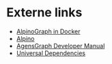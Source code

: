 # Externe links

 * [AlpinoGraph in Docker](https://github.com/rug-compling/alpinograph-docker)
 * [Alpino](https://www.let.rug.nl/vannoord/alp/Alpino/)
 * [AgensGraph Developer Manual](https://bitnine.net/documentations/manual/agens_graph_developer_manual_en.html)
 * [Universal Dependencies](https://universaldependencies.org/)
